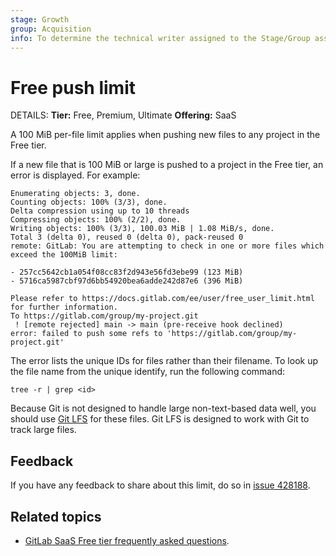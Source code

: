 ```yaml
---
stage: Growth
group: Acquisition
info: To determine the technical writer assigned to the Stage/Group associated with this page, see https://handbook.gitlab.com/handbook/product/ux/technical-writing/#assignments
---
```


# Free push limit

DETAILS:
**Tier:** Free, Premium, Ultimate
**Offering:** SaaS

A 100 MiB per-file limit applies when pushing new files to any project in the Free tier.

If a new file that is 100 MiB or large is pushed to a project in the Free tier, an error is displayed. For example:

```shell
Enumerating objects: 3, done.
Counting objects: 100% (3/3), done.
Delta compression using up to 10 threads
Compressing objects: 100% (2/2), done.
Writing objects: 100% (3/3), 100.03 MiB | 1.08 MiB/s, done.
Total 3 (delta 0), reused 0 (delta 0), pack-reused 0
remote: GitLab: You are attempting to check in one or more files which exceed the 100MiB limit:

- 257cc5642cb1a054f08cc83f2d943e56fd3ebe99 (123 MiB)
- 5716ca5987cbf97d6bb54920bea6adde242d87e6 (396 MiB)

Please refer to https://docs.gitlab.com/ee/user/free_user_limit.html for further information.
To https://gitlab.com/group/my-project.git
 ! [remote rejected] main -> main (pre-receive hook declined)
error: failed to push some refs to 'https://gitlab.com/group/my-project.git'
```

The error lists the unique IDs for files rather than their filename. To look up the file name from the unique identify, run the following command:

```shell
tree -r | grep <id>
```

Because Git is not designed to handle large non-text-based data well, you should use [Git LFS](../topics/git/lfs/index.md) for these files.
Git LFS is designed to work with Git to track large files.

## Feedback

If you have any feedback to share about this limit, do so in
[issue 428188](https://gitlab.com/gitlab-org/gitlab/-/issues/428188).

## Related topics

- [GitLab SaaS Free tier frequently asked questions](https://about.gitlab.com/pricing/faq-efficient-free-tier/).
